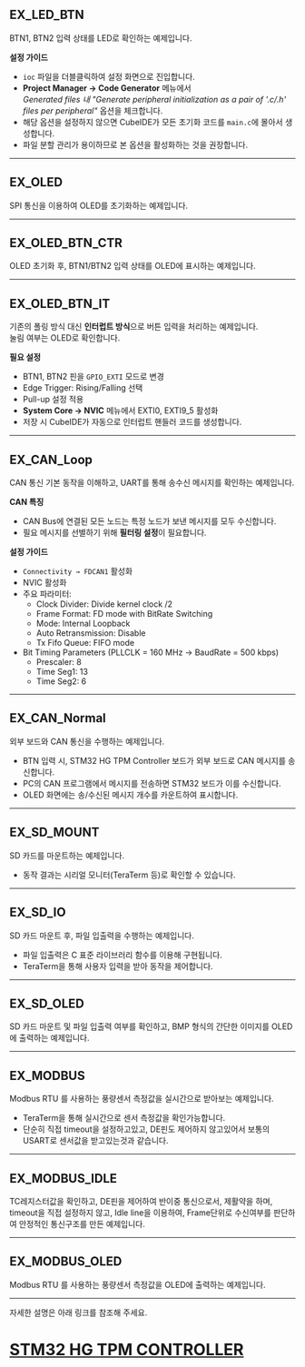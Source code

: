 
## EX_LED_BTN  
BTN1, BTN2 입력 상태를 LED로 확인하는 예제입니다.  

**설정 가이드**
- `ioc` 파일을 더블클릭하여 설정 화면으로 진입합니다.  
- **Project Manager → Code Generator** 메뉴에서  
  *Generated files 내 "Generate peripheral initialization as a pair of '.c/.h' files per peripheral"* 옵션을 체크합니다.  
- 해당 옵션을 설정하지 않으면 CubeIDE가 모든 초기화 코드를 `main.c`에 몰아서 생성합니다.  
- 파일 분할 관리가 용이하므로 본 옵션을 활성화하는 것을 권장합니다.  

---

## EX_OLED  
SPI 통신을 이용하여 OLED를 초기화하는 예제입니다.  

---

## EX_OLED_BTN_CTR  
OLED 초기화 후, BTN1/BTN2 입력 상태를 OLED에 표시하는 예제입니다.  

---

## EX_OLED_BTN_IT  
기존의 폴링 방식 대신 **인터럽트 방식**으로 버튼 입력을 처리하는 예제입니다.  
눌림 여부는 OLED로 확인합니다.  

**필요 설정**
- BTN1, BTN2 핀을 `GPIO_EXTI` 모드로 변경  
- Edge Trigger: Rising/Falling 선택  
- Pull-up 설정 적용  
- **System Core → NVIC** 메뉴에서 EXTI0, EXTI9_5 활성화  
- 저장 시 CubeIDE가 자동으로 인터럽트 핸들러 코드를 생성합니다.  

---

## EX_CAN_Loop
CAN 통신 기본 동작을 이해하고, UART를 통해 송수신 메시지를 확인하는 예제입니다.  

**CAN 특징**
- CAN Bus에 연결된 모든 노드는 특정 노드가 보낸 메시지를 모두 수신합니다.  
- 필요 메시지를 선별하기 위해 **필터링 설정**이 필요합니다.  

**설정 가이드**
- `Connectivity → FDCAN1` 활성화  
- NVIC 활성화  
- 주요 파라미터:  
  - Clock Divider: Divide kernel clock /2  
  - Frame Format: FD mode with BitRate Switching  
  - Mode: Internal Loopback  
  - Auto Retransmission: Disable  
  - Tx Fifo Queue: FIFO mode  
- Bit Timing Parameters (PLLCLK = 160 MHz → BaudRate = 500 kbps)  
  - Prescaler: 8  
  - Time Seg1: 13  
  - Time Seg2: 6  

---

## EX_CAN_Normal
외부 보드와 CAN 통신을 수행하는 예제입니다.  
- BTN 입력 시, STM32 HG TPM Controller 보드가 외부 보드로 CAN 메시지를 송신합니다.  
- PC의 CAN 프로그램에서 메시지를 전송하면 STM32 보드가 이를 수신합니다.  
- OLED 화면에는 송/수신된 메시지 개수를 카운트하여 표시합니다.  

---

## EX_SD_MOUNT  
SD 카드를 마운트하는 예제입니다.  
- 동작 결과는 시리얼 모니터(TeraTerm 등)로 확인할 수 있습니다.  

---

## EX_SD_IO  
SD 카드 마운트 후, 파일 입출력을 수행하는 예제입니다.  
- 파일 입출력은 C 표준 라이브러리 함수를 이용해 구현됩니다.  
- TeraTerm을 통해 사용자 입력을 받아 동작을 제어합니다.  

---

## EX_SD_OLED  
SD 카드 마운트 및 파일 입출력 여부를 확인하고, BMP 형식의 간단한 이미지를 OLED에 출력하는 예제입니다.  

---

## EX_MODBUS
Modbus RTU 를 사용하는 풍량센서 측정값을 실시간으로 받아보는 예제입니다.
 - TeraTerm을 통해 실시간으로 센서 측정값을 확인가능합니다.
 - 단순히 직접 timeout을 설정하고있고, DE핀도 제어하지 않고있어서 보통의 USART로 센서값을 받고있는것과 같습니다.

---

## EX_MODBUS_IDLE 
TC레지스터값을 확인하고, DE핀을 제어하여 반이중 통신으로서, 제활약을 하며, 
timeout을 직접 설정하지 않고, Idle line을 이용하여, Frame단위로 수신여부를 판단하여 안정적인 통신구조를 만든 예제입니다.

---

## EX_MODBUS_OLED
Modbus RTU 를 사용하는 풍량센서 측정값을 OLED에 출력하는 예제입니다.

---

자세한 설명은 아래 링크를 참조해 주세요.
# [STM32 HG TPM CONTROLLER](https://higenis.notion.site/STM32-HG-TPM-CONTROLLER-26379ff1b1b380b7944ec3346f1bc43b)